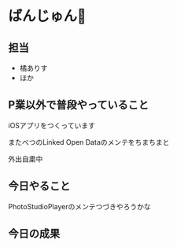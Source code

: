 # ばんじゅん🍓

## 担当

- 橘ありす
- ほか

## P業以外で普段やっていること

iOSアプリをつくっています

またべつのLinked Open Dataのメンテをちまちまと

外出自粛中

## 今日やること

PhotoStudioPlayerのメンテつづきやろうかな

## 今日の成果

